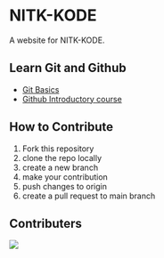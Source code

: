 # NITK-KODE

A website for NITK-KODE.

## Learn Git and Github
- [Git Basics](https://www.freecodecamp.org/news/learn-the-basics-of-git-in-under-10-minutes-da548267cc91/)
- [Github Introductory course](https://lab.github.com/)

## How to Contribute
1. Fork this repository
2. clone the repo locally
3. create a new branch
4. make your contribution
5. push changes to origin
6. create a pull request to main branch

## Contributers
<a href = "https://github.com/NITK-KODE/nitk-kode.github.io/graphs/contributors">
  <img src = "https://contrib.rocks/image?repo=NITK-KODE/nitk-kode.github.io"/>
</a>

